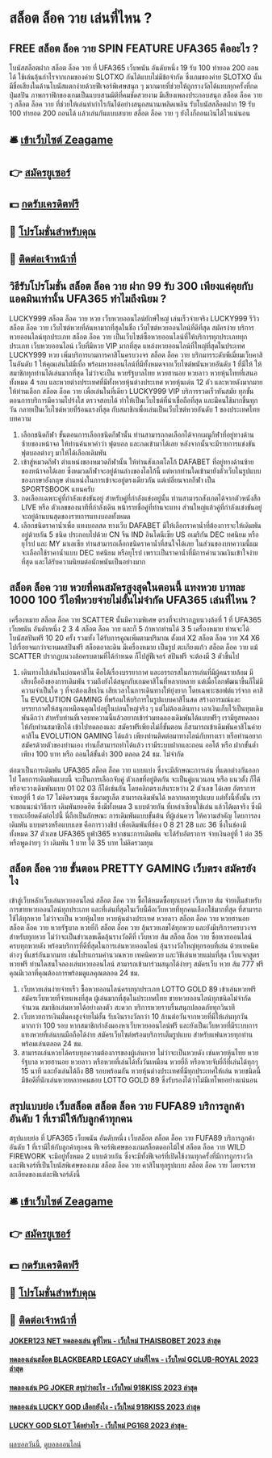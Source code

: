 # สล็อต ล็อค วาย เล่นที่ไหน ?
## FREE สล็อต ล็อค วาย SPIN FEATURE UFA365 คืออะไร ?
โบนัสสล็อตฝาก สล็อต ล็อค วาย ที่ UFA365 เว็บพนัน อันดับหนึ่ง 19 รับ 100 ทำยอด 200 ถอนได้ ใช้เล่นลุ้นกำไรจากเกมของค่าย SLOTXO กันได้แบบไม่มีข้อจำกัด ซึ่งเกมของค่าย SLOTXO นั้นมีชื่อเสียงในด้านโบนัสแตกง่ายด้วยฟีเจอร์พิเศษสนุก ๆ มากมายที่ช่วยให้ถูกรางวัลได้แทบทุกครั้งที่กดปุ่มสปิน ภาพกราฟิกของเกมเป็นแบบสามมิติที่คมชัดสวยงาม มีเสียงเพลงประกอบสนุก สล็อต ล็อค วาย ๆ สล็อต ล็อค วาย ที่ช่วยให้เล่นทำกำไรกันได้อย่างสนุกสนานเพลิดเพลิน รับโบนัสสล็อตฝาก 19 รับ 100 ทำยอด 200 ถอนได้ แล้วเล่นกันแบบสบาย สล็อต ล็อค วาย ๆ ยังไงก็ถอนเงินได้ไวแน่นอน

## 🛎 [เข้าเว็บไซต์ Zeagame](https://bit.ly/3SdLNi2)
## 👉 [สมัครยูเซอร์](https://bit.ly/3SdLNi2)
## 💵 [กดรับเครดิตฟรี](https://bit.ly/3dyRKHj)
## 👑 [โปรโมชั่นสำหรับคุณ](https://bit.ly/3dyRKHj)
## 📱 [ติดต่อเจ้าหน้าที่](https://bit.ly/3dyRKHj)

## วิธีรับโปรโมชั่น สล็อต ล็อค วาย ฝาก 99 รับ 300 เพียงแค่คุยกับแอดมินเท่านั้น UFA365 ทำไมถึงนิยม ?
LUCKY999 สล็อต ล็อค วาย หวย เว็บหวยออนไลน์ยักษ์ใหญ่ เล่นเร็วจ่ายจริง LUCKY999 รีวิว สล็อต ล็อค วาย เว็บไซต์หวยที่ค้นหามากที่สุดในชื่อ เว็บไซต์หวยออนไลน์ที่ดีที่สุด สมัครง่าย บริการหวยออนไลน์ทุกประเภท สล็อต ล็อค วาย เป็นเว็บไซต์ซื้อหวยออนไลน์ที่ให้บริการทุกประเภททุกประเภท เว็บหวยออนไลน์ เว็บที่มีหวย VIP มากที่สุด แหล่งหวยออนไลน์ที่ใหญ่ที่สุดในประเทศ LUCKY999 หวย เพิ่มบริการเกมการคาสิโนครบวงจร สล็อต ล็อค วาย บริกมารระดับพีเมี่ยมเว็บคาสิโนอันดับ 1 ให้คุณเล่นไม่มีเบื่อ พร้อมหวยออนไลน์ที่มีทั้งหมดจากเว็บไซต์พนันหวยอันดับ 1 ที่มีให้ ให้สมาชิกทุกท่านได้เล่นมากที่สุด ไม่ว่าจะเป็น หวยรัฐบาลไทย หวยฮานอย หวยลาว หวยหุ้นไทยที่เสนอทั้งหมด 4 รอบ และหวยต่างประเทศที่มีทั้งหวยหุ้นต่างประเทศ หวยหุ้นเด่น 12 ตัว และหวยดังมากมายให้ท่านเลือก สล็อต ล็อค วาย เพื่อเล่นในที่เดียว LUCKY999 VIP บริการรวดเร็วทันสมัย ​​ทุกขั้นตอนการบริการมีความโปร่งใส ตรวจสอบได้ ทำให้เป็นเว็บไซต์ที่น่าเชื่อถือที่สุด และมีคนใช้มากขึ้นทุกวัน กลายเป็นเว็บไซต์หวยที่ร้อนแรงที่สุด กับสมาชิกเพื่อเล่นเป็นเว็บไซต์หวยอันดับ 1 ของประเทศไทย
บทความ
1. เลือกชนิดกีฬา ขั้นตอนการเลือกชนิดกีฬานั้น ท่านสามารถกดเลือกได้จากเมนูกีฬาที่อยู่ทางด้านซ้ายของหน้าจอ ให้ท่านค้นหาคำว่า ฟุตบอล และกดเข้ามาได้เลย หลังจากนั้นจะมีรายการแข่งขันฟุตบอลต่างๆ มาให้ได้เลือกเดิมพัน
2. เข้าสู่หมวดกีฬา ตำแหน่งของหมวดกีฬานั้น ให้ท่านสังเกตโลโก้ DAFABET ที่อยู่ทางด้านซ้ายของหน้าจอได้เลย ซึ่งหมวดกีฬาจะอยู่ด้านล่างของโลโก้นี้ แต่หากท่านใดเข้ามายังตัวเว็บในรูปแบบของภาษาอังกฤษ ตำแหน่งในการเข้าจะอยู่ตรงเดียวกัน แต่เปลี่ยนจากกีฬา เป็น SPORTSBOOK แทนครับ
3. กดเลือกเฉพาะคู่ที่กำลังแข่งขันอยู่ สำหรับคู่ที่กำลังแข่งอยู่นั้น ท่านสามารถสังเกตได้จากตัวหนังสือ LIVE หรือ ตัวเลขของนาทีที่กำลังเดิน หน้ารายชื่อคู่ที่ท่านจะแทง ส่วนใหญ่แล้วคู่ที่กำลังแข่งขันอยู่ จะอยู่ด้านบนสุดของรายการแทงบอลทั้งหมด
4. เลือกชนิดราคาน้ำเพื่อ แทงบอลสด ทางเว็บ DAFABET มีให้เลือกราคาน้ำที่ต้องการจะให้เดิมพันอยู่ด้วยกัน 5 ชนิด ประกอบไปด้วย CN จีน IND อินโดนีเซีย US อเมริกัน DEC ทศนิยม หรือยุโรป และ MY มาเลเซีย ท่านสามารถเลือกชนิดราคาน้ำที่สนใจได้เลย ในส่วนของบทความนี้ผมจะเลือกใช้ราคาน้ำแบบ DEC ทศนิยม หรือยุโรป เพราะเป็นราคาน้ำที่มีการคำนวณเงินเข้าใจง่ายที่สุด และได้รับความนิยมต่อนักพนันเป็นอย่างมาก

## สล็อต ล็อค วาย หวยที่คนสมัครสูงสุดในตอนนี้ แทงหวย บาทละ 1000 100 วีไอพีหวยจ่ายไม่อั้นไม่จำกัด UFA365 เล่นที่ไหน ?
เครื่องหมาย สล็อต ล็อค วาย SCATTER นั้นมีความพิเศษ ตรงที่จะปรากฏบนวงล้อที่ 1 ที่ UFA365 เว็บพนัน อันดับหนึ่ง 2 3 4 สล็อต ล็อค วาย และก็ 5 ถ้าหากท่านได้ 3 5 เครื่องหมาย ท่านจะได้โบนัสสปินฟรี 10 20 ครั้ง รวมทั้ง ได้รับการคูณเพิ่มตามปริมาณ ตั้งแต่ X2 สล็อต ล็อค วาย X4 X6 ไปเรื่อยจนกว่าจะหมดสปินฟรี
สล็อตอาละดิน มีเครื่องหมาย เป็นรูป ตะเกียงแก้ว สล็อต ล็อค วาย แม้ SCATTER ปรากฏบนวงล้อครบตามที่ได้กำหนด ก็ไปสู่ฟีเจอร์ สปินฟรี จะต้องมี 3 ตัวขึ้นไป
1. เดินทางไปเล่นในบ่อนคาสิโน คือได้เรื่องบรรยากาศ และอรรถรสในการเล่นที่มีผู้คนรายล้อม มีเสียงอื้ออึงของการเดิมพัน รวมถึงยังได้สนุกกับเกมคาสิโนที่หลากหลาย แต่เมื่อโลกพัฒนาขึ้นก็ไม่มีความจำเป็นใด ๆ ที่จะต้องเสียเงิน เสียเวลาในการเดินทางให้ยุ่งยาก โดยเฉพาะซอฟต์แวร์จาก คาสิโน EVOLUTION GAMING ที่พร้อมให้บริการในรูปแบบคาสิโนสด สร้างอารมณ์และบรรยากาศให้สนุกเหมือนคุณไปอยู่ในบ่อนใหญ่จริง ๆ แต่ไม่ต้องเดินทาง เอาเงินเก็บไว้เป็นทุนเดิมพันดีกว่า สำหรับท่านที่เจอบทความนี้แล้วอยากเข้าร่วมทดลองเดิมพันได้แบบฟรีๆ เรามียูสทดลองให้กับท่านสมาชิกได้ เข้าไปทดลองและ สมัครฟรีเพียงไม่กี่ขั้นตอน ก็สามารถเข้าเดิมพันคาสิโนค่าย คาสิโน EVOLUTION GAMING ได้แล้ว เพียงท่านติดต่อมาทางไลน์กับทางเรา หรือท่านอยากสมัครด้วยตัวของท่านเอง ท่านก็สามารถทำได้แล้ว เรามีระบบฝากและถอน ออโต้ หรือ ฝากขั้นต่ำเพียง 100 บาท หรือ ถอนได้ขั้นต่ำ 300 ตลอด 24 ชม. ไม่จำกัด

ต่อมาเป็นการเดิมพัน UFA365 สล็อต ล็อค วาย แบบแบ่ง ซึ่งจะมีลักษณะการเล่น ที่แตกต่างกันออกไป โดยการเดิมพันแบบนี้ จะเป็นการเลือกจับคู่ ตัวเลขที่อยู่ติดกัน จะเป็นคู่แนวนอน หรือ แนวตั้ง ก็ได้ หรือจะวางเดิมพันแบบ 01 02 03 ก็ได้เช่นกัน โดยคลิกตรงเส้นระหว่าง 2 ตัวเลข ได้เลย อัตราการจ่ายอยู่ที่ 1 ต่อ 17 ไม่คิดรวมทุน
ซึ่งเกมรูเล็ต สามารถเดิมพันได้ หลากหลายรูปแบบ แต่ทั้งนี้ทั้งนั้น เราจะขอแนะนำวิธีการ เดิมพันยอดฮิต ซึ่งมีทั้งหมด 3 แบบด้วยกัน ที่เหล่าเซียนใช้เล่น แล้วได้ผลจริง ซึ่งมี รายละเอียดดังต่อไปนี้
นี่ถือเป็นลักษณะ การเดิมพันแบบขั้นต้น ที่ผู้เล่นควร ให้ความสำคัญ โดยการลงเดิมพัน แบบตรงหรือแบบเลข คือการวางชิป เพื่อเดิมพันที่ช่อง 0 8 21 28 และ 36 ซึ่งในช่องมีทั้งหมด 37 ตัวเลข UFA365 ยูฟ่า365 หากชนะการเดิมพัน จะได้รับอัตราการ จ่ายเงินอยู่ที่ 1 ต่อ 35 หรือพูดง่ายๆ ว่า เดิมพัน 1 บาท ได้ 35 บาท ไม่คิดรวมทุน

## สล็อต ล็อค วาย ขั้นตอน PRETTY GAMING เว็บตรง สมัครยังไง
เข้าสู่เว็บหลักเว็บเล่นหวยออนไลน์ สล็อต ล็อค วาย ซื้อได้หมดซื้อทุกเบอร์ เว็บหวย ส้ม จ่ายเต็มสำหรับการขายหวยออนไลน์ทุกประเภท และที่เด่นที่สุดในเว็บนี้คือเว็บหวยที่ทุกคนเลือกใช้มากที่สุด ที่สามารถใช้ได้ทุกหวย ไม่ว่าจะเป็น หวยหุ้นไทย หวยหุ้นต่างประเทศ หวยลาว สล็อต ล็อค วาย หวยฮานอย สล็อต ล็อค วาย หวยรัฐบาล หวยยี่กี สล็อต ล็อค วาย ลุ้นรวยเลขได้ทุกหวย และยังมีบริการครบวงจรสำหรับทุกหวย ไม่ว่าจะเป็นข่าวเลขเด็ดลุ้นรางวัลดีที่ เว็บหวย ส้ม สล็อต ล็อค วาย ซื้อหวยออนไลน์ ครบทุกหวยดัง พร้อมบริการที่ดีที่สุดในการเล่นหวยออนไลน์ ลุ้นรางวัลใหญ่ทุกรอบที่เล่น ด้วยเทคนิคต่างๆ ที่แชร์กันมากมาย เช่นโปรแกรมคำนวณหวย เทคนิคหวย และวิธีเล่นหวยแม่นที่สุด เว็บแจกสูตรหวยฟรี ท่านใดสนใจลองเล่นหวยออนไลน์ สามารถเข้ามาร่วมสนุกได้ง่ายๆ สมัครเว็บ หวย ส้ม 777 ฟรี คุณมีเวลาที่คุณต้องการพร้อมดูแลคุณตลอด 24 ชม.
1. เว็บหวยเล่นง่ายจ่ายเร็ว ซื้อหวยออนไลน์ครบทุกประเภท LOTTO GOLD 89 เข้าเล่นหวยฟรีสมัครเว็บหวยที่จ่ายแพงที่สุด ผู้เล่นมากที่สุดในประเทศไทย ขายหวยออนไลน์ทุกชนิดไม่จำกัดจำนวน สมาชิกเล่นหวยได้อย่างลงตัว สะดวก บริการหวยราบรื่นสนุกปลอดภัยทุกวินาที
2. เว็บหวยการเงินมั่นคงสูงจ่ายไม่อั้น รับเงินรางวัลกว่า 10 ล้านต่อวันจากหวยที่มีให้เล่นทุกวันมากกว่า 100 รอบ หากสมาชิกกำลังมองหาเว็บหวยออนไลน์ฟรี และยังเป็นเว็บหวยที่มีระบบการแทงหวยที่เล่นบนมือถือได้ง่าย สมัครเว็บไซต์พร้อมบริการเต็มรูปแบบ สำหรับแฟนหวยทุกท่าน พร้อมเล่นตลอด 24 ชม.
3. สามารถเล่นหวยได้ครบทุกความต้องการของผู้เล่นหวย ไม่ว่าจะเป็นหวยดัง เช่นหวยหุ้นไทย หวยรัฐบาล หวยฮานอย หวยลาว หรือหวยที่เล่นได้ทั้งวันเหมือน หวยยี่กี หรือหวยจับยี่กีที่เล่นได้ทุกๆ 15 นาที และยังเล่นได้ถึง 88 รอบพร้อมกัน หวยหุ้นต่างประเทศที่มีทุกประเทศให้เล่น หวยชนิดนี้มีข้อดีที่นักเล่นหวยหลายคนชอบ LOTTO GOLD 89 ซึ่งรับรองได้ว่าไม่มีเทโพยอย่างแน่นอน

## สรุปแบบย่อ เว็บสล็อต สล็อต ล็อค วาย FUFA89 บริการลูกค้าอันดับ 1 ที่เรามีให้กับลูกค้าทุกคน
สรุปแบบย่อ ที่ UFA365 เว็บพนัน อันดับหนึ่ง เว็บสล็อต สล็อต ล็อค วาย FUFA89 บริการลูกค้าอันดับ 1 ที่เรามีให้กับลูกค้าทุกคน ฟีเจอร์พิเศษของเกมสล็อตดอกไม้ไฟ สล็อต ล็อค วาย WILD FIREWORK จะมีอยู่ทั้งหมด 2 แบบด้วยกัน ซึ่งจะมีทั้งฟีเจอร์ที่เปิดใช้งานทุกครั้งที่มีการถูกรางวัล และฟีเจอร์ที่เป็นโบนัสพิเศษของเกม สล็อต ล็อค วาย คาสิโนทุกรูปแบบ สล็อต ล็อค วาย โดยจะรายละเอียดของแต่ละฟีเจอร์ดังนี้

## 🛎 [เข้าเว็บไซต์ Zeagame](https://bit.ly/3SdLNi2)
## 👉 [สมัครยูเซอร์](https://bit.ly/3SdLNi2)
## 💵 [กดรับเครดิตฟรี](https://bit.ly/3dyRKHj)
## 👑 [โปรโมชั่นสำหรับคุณ](https://bit.ly/3dyRKHj)
## 📱 [ติดต่อเจ้าหน้าที่](https://bit.ly/3dyRKHj)

#### [JOKER123 NET ทดลองเล่น ดูที่ไหน - เว็บใหม่ THAISBOBET 2023 ล่าสุด](https://atom.io/themes/joker123%20net%20ทดลองเล่น%20ดูที่ไหน%20-%20เว็บใหม่%20thaisbobet%202023%20ล่าสุด)
#### [ทดลองเล่นสล็อต BLACKBEARD LEGACY เล่นที่ไหน - เว็บใหม่ GCLUB-ROYAL 2023 ล่าสุด](https://atom.io/themes/ทดลองเล่นสล็อต%20blackbeard%20legacy%20เล่นที่ไหน%20-%20เว็บใหม่%20gclub-royal%202023%20ล่าสุด)
#### [ทดลองเล่น PG JOKER สรุปว่าอะไร - เว็บใหม่ 918KISS 2023 ล่าสุด](https://atom.io/themes/ทดลองเล่น%20pg%20joker%20สรุปว่าอะไร%20-%20เว็บใหม่%20918kiss%202023%20ล่าสุด)
#### [ทดลองเล่น LUCKY GOD เลือกยังไง - เว็บใหม่ 918KISS 2023 ล่าสุด](https://atom.io/themes/ทดลองเล่น%20lucky%20god%20เลือกยังไง%20-%20เว็บใหม่%20918kiss%202023%20ล่าสุด)
#### [LUCKY GOD SLOT ได้อย่างไร - เว็บใหม่ PG168 2023 ล่าสุด-](https://atom.io/themes/lucky%20god%20slot%20ได้อย่างไร%20-%20เว็บใหม่%20pg168%202023%20ล่าสุด-)

[ผลบอลวันนี้](https://siamsport.tv "ผลบอลวันนี้"), [ดูบอลออนไลน์](https://siamsport.tv/ดูบอลสด "ดูบอลออนไลน์")